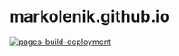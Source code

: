 # markolenik.github.io
[![pages-build-deployment](https://github.com/markolenik/markolenik.github.io/actions/workflows/pages/pages-build-deployment/badge.svg)](https://github.com/markolenik/markolenik.github.io/actions/workflows/pages/pages-build-deployment)
